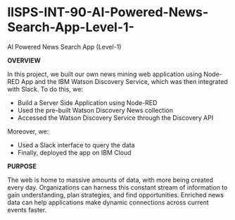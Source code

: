 # llSPS-INT-90-AI-Powered-News-Search-App-Level-1-
AI Powered News Search App (Level-1)

**OVERVIEW**

In this project, we built our own news mining web application using Node-RED App and the IBM Watson Discovery Service, which was then integrated with Slack. 
To do this, we:
* Build a Server Side Application using Node-RED
* Used the pre-built Watson Discovery News collection
* Accessed the Watson Discovery Service through the Discovery API

Moreover, we:
* Used a Slack interface to query the data
* Finally, deployed the app on IBM Cloud

**PURPOSE**
 
The web is home to massive amounts of data, with more being created every day. Organizations can harness this constant stream of information to gain understanding, plan strategies, and find opportunities. Enriched news data can help applications make dynamic connections across current events faster.

